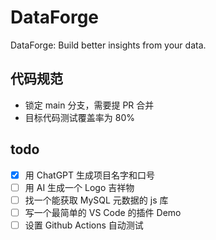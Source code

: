# DataForge
DataForge: Build better insights from your data.

## 代码规范

- 锁定 main 分支，需要提 PR 合并
- 目标代码测试覆盖率为 80%

## todo

- [x] 用 ChatGPT 生成项目名字和口号
- [ ] 用 AI 生成一个 Logo 吉祥物
- [ ] 找一个能获取 MySQL 元数据的 js 库
- [ ] 写一个最简单的 VS Code 的插件 Demo
- [ ] 设置 Github Actions 自动测试
